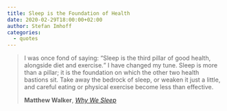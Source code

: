 ```yaml
---
title: Sleep is the Foundation of Health
date: 2020-02-29T18:00:00+02:00
author: Stefan Imhoff
categories:
  - quotes
---
```


> I was once fond of saying: <q>Sleep is the third pillar of good health, alongside diet and exercise.</q> I have changed my tune. Sleep is more than a pillar; it is the foundation on which the other two health bastions sit. Take away the bedrock of sleep, or weaken it just a little, and careful eating or physical exercise become less than effective.
>
> **Matthew Walker**, _[Why We Sleep](http://www.amazon.de/gp/product/0141983760?ie=UTF8&tag=stefanimhoffde-21&linkCode=as2&camp=1638&creative=6742&creativeASIN=0141983760)_
